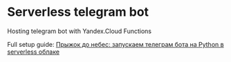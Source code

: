 # Serverless telegram bot
Hosting telegram bot with Yandex.Cloud Functions

Full setup guide: [Прыжок до небес: запускаем телеграм бота на Python в serverless облаке](https://habr.com/ru/post/550456/)
